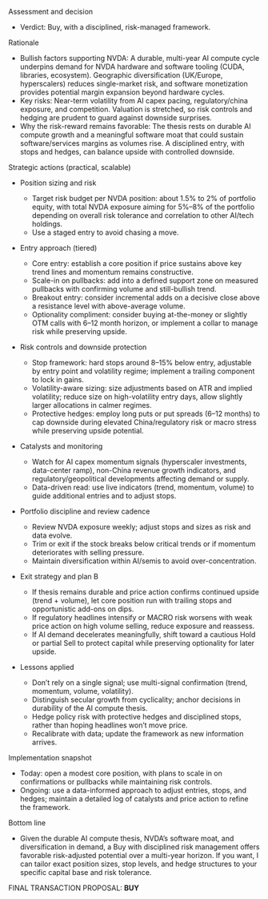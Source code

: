 Assessment and decision
- Verdict: Buy, with a disciplined, risk-managed framework.

Rationale
- Bullish factors supporting NVDA: A durable, multi-year AI compute cycle underpins demand for NVDA hardware and software tooling (CUDA, libraries, ecosystem). Geographic diversification (UK/Europe, hyperscalers) reduces single-market risk, and software monetization provides potential margin expansion beyond hardware cycles.
- Key risks: Near-term volatility from AI capex pacing, regulatory/china exposure, and competition. Valuation is stretched, so risk controls and hedging are prudent to guard against downside surprises.
- Why the risk-reward remains favorable: The thesis rests on durable AI compute growth and a meaningful software moat that could sustain software/services margins as volumes rise. A disciplined entry, with stops and hedges, can balance upside with controlled downside.

Strategic actions (practical, scalable)
- Position sizing and risk
  - Target risk budget per NVDA position: about 1.5% to 2% of portfolio equity, with total NVDA exposure aiming for 5%–8% of the portfolio depending on overall risk tolerance and correlation to other AI/tech holdings.
  - Use a staged entry to avoid chasing a move.

- Entry approach (tiered)
  - Core entry: establish a core position if price sustains above key trend lines and momentum remains constructive.
  - Scale-in on pullbacks: add into a defined support zone on measured pullbacks with confirming volume and still-bullish trend.
  - Breakout entry: consider incremental adds on a decisive close above a resistance level with above-average volume.
  - Optionality compliment: consider buying at-the-money or slightly OTM calls with 6–12 month horizon, or implement a collar to manage risk while preserving upside.

- Risk controls and downside protection
  - Stop framework: hard stops around 8–15% below entry, adjustable by entry point and volatility regime; implement a trailing component to lock in gains.
  - Volatility-aware sizing: size adjustments based on ATR and implied volatility; reduce size on high-volatility entry days, allow slightly larger allocations in calmer regimes.
  - Protective hedges: employ long puts or put spreads (6–12 months) to cap downside during elevated China/regulatory risk or macro stress while preserving upside potential.

- Catalysts and monitoring
  - Watch for AI capex momentum signals (hyperscaler investments, data-center ramp), non-China revenue growth indicators, and regulatory/geopolitical developments affecting demand or supply.
  - Data-driven read: use live indicators (trend, momentum, volume) to guide additional entries and to adjust stops.

- Portfolio discipline and review cadence
  - Review NVDA exposure weekly; adjust stops and sizes as risk and data evolve.
  - Trim or exit if the stock breaks below critical trends or if momentum deteriorates with selling pressure.
  - Maintain diversification within AI/semis to avoid over-concentration.

- Exit strategy and plan B
  - If thesis remains durable and price action confirms continued upside (trend + volume), let core position run with trailing stops and opportunistic add-ons on dips.
  - If regulatory headlines intensify or MACRO risk worsens with weak price action on high volume selling, reduce exposure and reassess.
  - If AI demand decelerates meaningfully, shift toward a cautious Hold or partial Sell to protect capital while preserving optionality for later upside.

- Lessons applied
  - Don’t rely on a single signal; use multi-signal confirmation (trend, momentum, volume, volatility).
  - Distinguish secular growth from cyclicality; anchor decisions in durability of the AI compute thesis.
  - Hedge policy risk with protective hedges and disciplined stops, rather than hoping headlines won’t move price.
  - Recalibrate with data; update the framework as new information arrives.

Implementation snapshot
- Today: open a modest core position, with plans to scale in on confirmations or pullbacks while maintaining risk controls.
- Ongoing: use a data-informed approach to adjust entries, stops, and hedges; maintain a detailed log of catalysts and price action to refine the framework.

Bottom line
- Given the durable AI compute thesis, NVDA’s software moat, and diversification in demand, a Buy with disciplined risk management offers favorable risk-adjusted potential over a multi-year horizon. If you want, I can tailor exact position sizes, stop levels, and hedge structures to your specific capital base and risk tolerance.

FINAL TRANSACTION PROPOSAL: **BUY**